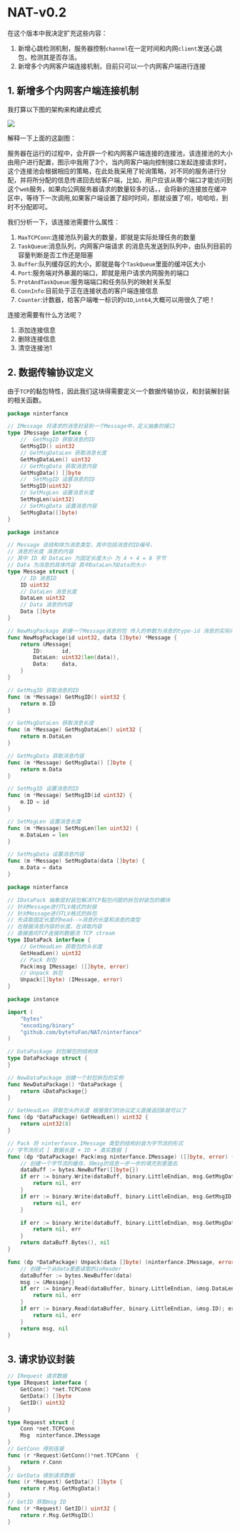 # NAT-v0.2

在这个版本中我决定扩充这些内容：

1. 新增心跳检测机制，服务器控制`channel`在一定时间和内网`client`发送心跳包，检测其是否存活。
2. 新增多个内网客户端连接机制，目前只可以一个内网客户端进行连接

## 1. 新增多个内网客户端连接机制

我打算以下图的架构来构建此模式

![](D:\桌面\note\internet\NAT\images\8-服务器连接池.png)

解释一下上面的这副图：

服务器在运行的过程中，会开辟一个和内网客户端连接的连接池，该连接池的大小由用户进行配置，图示中我用了3个，当内网客户端向控制接口发起连接请求时，这个连接池会根据相应的策略，在此处我采用了轮询策略，对不同的服务进行分配，并将所分配的信息传递回去给客户端，比如，用户应该从哪个端口才能访问到这个`web`服务，如果向公网服务器请求的数量较多的话，，会将新的连接放在缓冲区中，等待下一次调用,如果客户端设置了超时时间，那就设置了呗，哈哈哈，到时不分配即可。

我们分析一下，该连接池需要什么属性：

1. `MaxTCPConn`:连接池队列最大的数量，即就是实际处理任务的数量
2. `TaskQueue`:消息队列，内网客户端请求 的消息先发送到队列中，由队列目前的容量判断是否工作还是阻塞
3. `Buffer`:队列缓存区的大小，即就是每个`TaskQueue`里面的缓冲区大小
4. `Port`:服务端对外暴漏的端口，即就是用户请求内网服务的端口
5. `ProtAndTaskQueue`:服务端端口和任务队列的映射关系型
6. `ConnInfo`:目前处于正在连接状态的客户端连接信息
7. `Counter`:计数器，给客户端唯一标识的`UID`,`int64`,大概可以用很久了吧！

连接池需要有什么方法呢？

1. 添加连接信息
2. 删除连接信息
3. 清空连接池1

## 2. 数据传输协议定义

由于`TCP`的黏包特性，因此我们这块得需要定义一个数据传输协议，和封装解封装的相关函数。

```go
package ninterfance

// IMessage 将请求的消息封装到一个Message中，定义抽象的接口
type IMessage interface {
	//	GetMsgID 获取消息的ID
	GetMsgID() uint32
	// GetMsgDataLen 获取消息长度
	GetMsgDataLen() uint32
	// GetMsgData 获取消息内容
	GetMsgData() []byte
	//	SetMsgID 设置消息的ID
	SetMsgID(uint32)
	// SetMsgLen 设置消息长度
	SetMsgLen(uint32)
	// SetMsgData 设置消息内容
	SetMsgData([]byte)
}

```

```go
package instance

// Message 该结构体为消息类型，其中包括消息的ID编号，
// 消息的长度 消息的内容
// 其中 ID 和 DataLen 为固定长度大小 为 4 + 4 = 8 字节
// Data 为消息的具体内容 其中DataLen为Data的大小
type Message struct {
	// ID 消息ID
	ID uint32
	// DataLen 消息长度
	DataLen uint32
	// Data 消息的内容
	Data []byte
}

// NewMsgPackage 新建一个Message消息的包 传入的参数为消息的type-id 消息的实际内容
func NewMsgPackage(id uint32, data []byte) *Message {
	return &Message{
		ID:      id,
		DataLen: uint32(len(data)),
		Data:    data,
	}
}

// GetMsgID 获取消息的ID
func (m *Message) GetMsgID() uint32 {
	return m.ID
}

// GetMsgDataLen 获取消息长度
func (m *Message) GetMsgDataLen() uint32 {
	return m.DataLen
}

// GetMsgData 获取消息内容
func (m *Message) GetMsgData() []byte {
	return m.Data
}

// SetMsgID 设置消息的ID
func (m *Message) SetMsgID(id uint32) {
	m.ID = id
}

// SetMsgLen 设置消息长度
func (m *Message) SetMsgLen(len uint32) {
	m.DataLen = len
}

// SetMsgData 设置消息内容
func (m *Message) SetMsgData(data []byte) {
	m.Data = data
}

```

```go
package ninterfance

// IDataPack 抽象层封装包解决TCP黏包问题的拆包封装包的模块
// 针对Message进行TLV格式的封装
// 针对Message进行TLV格式的拆包
// 先读取固定长度的head-->消息的长度和消息的类型
// 在根据消息内容的长度，在读取内容
// 直接面向TCP连接的数据流 TCP stream
type IDataPack interface {
	// GetHeadLen 获取包的头长度
	GetHeadLen() uint32
	// Pack 封包
	Pack(msg IMessage) ([]byte, error)
	// Unpack 拆包
	Unpack([]byte) (IMessage, error)
}

```

```go
package instance

import (
	"bytes"
	"encoding/binary"
	"github.com/byteYuFan/NAT/ninterfance"
)

// DataPackage 封包解包的结构体
type DataPackage struct {
}

// NewDataPackage 创建一个封包拆包的实例
func NewDataPackage() *DataPackage {
	return &DataPackage{}
}

// GetHeadLen 获取包头的长度 根据我们的协议定义直接返回8就可以了
func (dp *DataPackage) GetHeadLen() uint32 {
	return uint32(8)
}

// Pack 将 ninterfance.IMessage 类型的结构封装为字节流的形式
// 字节流形式 [ 数据长度 + ID + 真实数据 ]
func (dp *DataPackage) Pack(msg ninterfance.IMessage) ([]byte, error) {
	// 创建一个字节流的缓存，将msg的信息一步一步的填充到里面去
	dataBuff := bytes.NewBuffer([]byte{})
	if err := binary.Write(dataBuff, binary.LittleEndian, msg.GetMsgDataLen()); err != nil {
		return nil, err
	}
	if err := binary.Write(dataBuff, binary.LittleEndian, msg.GetMsgID()); err != nil {
		return nil, err
	}

	if err := binary.Write(dataBuff, binary.LittleEndian, msg.GetMsgData); err != nil {
		return nil, err
	}
	return dataBuff.Bytes(), nil
}

func (dp *DataPackage) Unpack(data []byte) (ninterfance.IMessage, error) {
	// 创建一个从data里面读取的ioReader
	dataBuffer := bytes.NewBuffer(data)
	msg := &Message{}
	if err := binary.Read(dataBuffer, binary.LittleEndian, &msg.DataLen); err != nil {
		return nil, err
	}
	if err := binary.Read(dataBuffer, binary.LittleEndian, &msg.ID); err != nil {
		return nil, err
	}
	return msg, nil
}

```

## 3. 请求协议封装

```GO
// IRequest 请求数据
type IRequest interface {
	GetConn() *net.TCPConn
	GetData() []byte
	GetID() uint32
}

```

```go
type Request struct {
	Conn *net.TCPConn
	Msg  ninterfance.IMessage
}
// GetConn 得到连接
func (r *Request)GetConn()*net.TCPConn  {
	return r.Conn
}
// GetData 得到请求数据
func (r *Request) GetData() []byte {
	return r.Msg.GetMsgData()
}
// GetID 获取msg ID
func (r *Request) GetID() uint32 {
	return r.Msg.GetMsgID()
}
```


